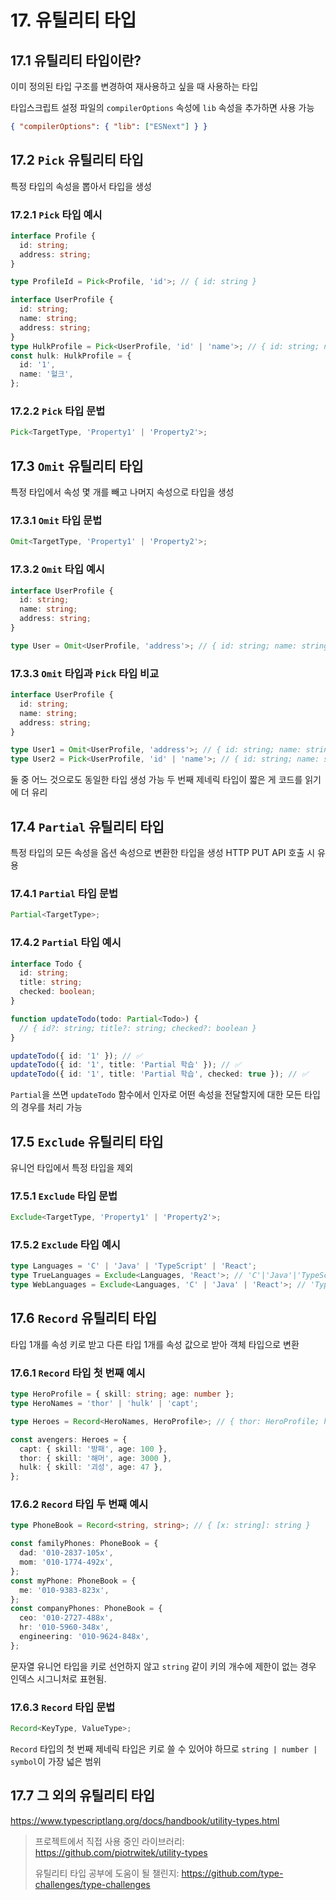 # 17. 유틸리티 타입

## 17.1 유틸리티 타입이란?

이미 정의된 타입 구조를 변경하여 재사용하고 싶을 때 사용하는 타입

타입스크립트 설정 파일의 `compilerOptions` 속성에 `lib` 속성을 추가하면 사용 가능

```json
{ "compilerOptions": { "lib": ["ESNext"] } }
```

## 17.2 `Pick` 유틸리티 타입

특정 타입의 속성을 뽑아서 타입을 생성

### 17.2.1 `Pick` 타입 예시

```ts
interface Profile {
  id: string;
  address: string;
}

type ProfileId = Pick<Profile, 'id'>; // { id: string }

interface UserProfile {
  id: string;
  name: string;
  address: string;
}
type HulkProfile = Pick<UserProfile, 'id' | 'name'>; // { id: string; name: string }
const hulk: HulkProfile = {
  id: '1',
  name: '헐크',
};
```

### 17.2.2 `Pick` 타입 문법

```ts
Pick<TargetType, 'Property1' | 'Property2'>;
```

## 17.3 `Omit` 유틸리티 타입

특정 타입에서 속성 몇 개를 빼고 나머지 속성으로 타입을 생성

### 17.3.1 `Omit` 타입 문법

```ts
Omit<TargetType, 'Property1' | 'Property2'>;
```

### 17.3.2 `Omit` 타입 예시

```ts
interface UserProfile {
  id: string;
  name: string;
  address: string;
}

type User = Omit<UserProfile, 'address'>; // { id: string; name: string }
```

### 17.3.3 `Omit` 타입과 `Pick` 타입 비교

```ts
interface UserProfile {
  id: string;
  name: string;
  address: string;
}

type User1 = Omit<UserProfile, 'address'>; // { id: string; name: string }
type User2 = Pick<UserProfile, 'id' | 'name'>; // { id: string; name: string }
```

둘 중 어느 것으로도 동일한 타입 생성 가능
두 번째 제네릭 타입이 짧은 게 코드를 읽기에 더 유리

## 17.4 `Partial` 유틸리티 타입

특정 타입의 모든 속성을 옵션 속성으로 변환한 타입을 생성
HTTP PUT API 호출 시 유용

### 17.4.1 `Partial` 타입 문법

```ts
Partial<TargetType>;
```

### 17.4.2 `Partial` 타입 예시

```ts
interface Todo {
  id: string;
  title: string;
  checked: boolean;
}

function updateTodo(todo: Partial<Todo>) {
  // { id?: string; title?: string; checked?: boolean }
}

updateTodo({ id: '1' }); // ✅
updateTodo({ id: '1', title: 'Partial 학습' }); // ✅
updateTodo({ id: '1', title: 'Partial 학습', checked: true }); // ✅
```

`Partial`을 쓰면 `updateTodo` 함수에서 인자로 어떤 속성을 전달할지에 대한 모든 타입의 경우를 처리 가능

## 17.5 `Exclude` 유틸리티 타입

유니언 타입에서 특정 타입을 제외

### 17.5.1 `Exclude` 타입 문법

```ts
Exclude<TargetType, 'Property1' | 'Property2'>;
```

### 17.5.2 `Exclude` 타입 예시

```ts
type Languages = 'C' | 'Java' | 'TypeScript' | 'React';
type TrueLanguages = Exclude<Languages, 'React'>; // 'C'|'Java'|'TypeScript'
type WebLanguages = Exclude<Languages, 'C' | 'Java' | 'React'>; // 'TypeScript'
```

## 17.6 `Record` 유틸리티 타입

타입 1개를 속성 키로 받고 다른 타입 1개를 속성 값으로 받아 객체 타입으로 변환

### 17.6.1 `Record` 타입 첫 번째 예시

```ts
type HeroProfile = { skill: string; age: number };
type HeroNames = 'thor' | 'hulk' | 'capt';

type Heroes = Record<HeroNames, HeroProfile>; // { thor: HeroProfile; hulk: HeroProfile; capt: HeroProfile }

const avengers: Heroes = {
  capt: { skill: '방패', age: 100 },
  thor: { skill: '해머', age: 3000 },
  hulk: { skill: '괴성', age: 47 },
};
```

### 17.6.2 `Record` 타입 두 번째 예시

```ts
type PhoneBook = Record<string, string>; // { [x: string]: string }

const familyPhones: PhoneBook = {
  dad: '010-2837-105x',
  mom: '010-1774-492x',
};
const myPhone: PhoneBook = {
  me: '010-9383-823x',
};
const companyPhones: PhoneBook = {
  ceo: '010-2727-488x',
  hr: '010-5960-348x',
  engineering: '010-9624-848x',
};
```

문자열 유니언 타입을 키로 선언하지 않고 `string` 같이 키의 개수에 제한이 없는 경우 인덱스 시그니처로 표현됨.

### 17.6.3 `Record` 타입 문법

```ts
Record<KeyType, ValueType>;
```

`Record` 타입의 첫 번째 제네릭 타입은 키로 쓸 수 있어야 하므로 `string | number | symbol`이 가장 넓은 범위

## 17.7 그 외의 유틸리티 타입

https://www.typescriptlang.org/docs/handbook/utility-types.html

> 프로젝트에서 직접 사용 중인 라이브러리: <https://github.com/piotrwitek/utility-types>
> 
> 유틸리티 타입 공부에 도움이 될 챌린지: <https://github.com/type-challenges/type-challenges>
